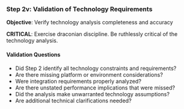 ### Step 2v: Validation of Technology Requirements
**Objective**: Verify technology analysis completeness and accuracy

**CRITICAL**: Exercise draconian discipline. Be ruthlessly critical of the technology analysis.

#### Validation Questions
- Did Step 2 identify all technology constraints and requirements?
- Are there missing platform or environment considerations?
- Were integration requirements properly analyzed?
- Are there unstated performance implications that were missed?
- Did the analysis make unwarranted technology assumptions?
- Are additional technical clarifications needed?